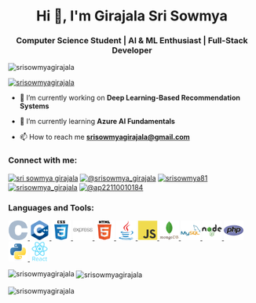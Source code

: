 <h1 align="center">Hi 👋, I'm Girajala Sri Sowmya</h1>
<h3 align="center">Computer Science Student | AI & ML Enthusiast | Full-Stack Developer</h3>

<p align="left"> <img src="https://komarev.com/ghpvc/?username=srisowmyagirajala&label=Profile%20views&color=0e75b6&style=flat" alt="srisowmyagirajala" /> </p>

<p align="left"> <a href="https://github.com/ryo-ma/github-profile-trophy"><img src="https://github-profile-trophy.vercel.app/?username=srisowmyagirajala" alt="srisowmyagirajala" /></a> </p>

- 🔭 I’m currently working on **Deep Learning-Based Recommendation Systems**

- 🌱 I’m currently learning **Azure AI Fundamentals**

- 📫 How to reach me **srisowmyagirajala@gmail.com**

<h3 align="left">Connect with me:</h3>
<p align="left">
<a href="https://linkedin.com/in/sri sowmya girajala" target="blank"><img align="center" src="https://raw.githubusercontent.com/rahuldkjain/github-profile-readme-generator/master/src/images/icons/Social/linked-in-alt.svg" alt="sri sowmya girajala" height="30" width="40" /></a>
<a href="https://medium.com/@srisowmya_girajala" target="blank"><img align="center" src="https://raw.githubusercontent.com/rahuldkjain/github-profile-readme-generator/master/src/images/icons/Social/medium.svg" alt="@srisowmya_girajala" height="30" width="40" /></a>
<a href="https://www.codechef.com/users/srisowmya81" target="blank"><img align="center" src="https://cdn.jsdelivr.net/npm/simple-icons@3.1.0/icons/codechef.svg" alt="srisowmya81" height="30" width="40" /></a>
<a href="https://www.leetcode.com/srisowmya_girajala" target="blank"><img align="center" src="https://raw.githubusercontent.com/rahuldkjain/github-profile-readme-generator/master/src/images/icons/Social/leet-code.svg" alt="srisowmya_girajala" height="30" width="40" /></a>
<a href="https://www.hackerearth.com/@ap22110010184" target="blank"><img align="center" src="https://raw.githubusercontent.com/rahuldkjain/github-profile-readme-generator/master/src/images/icons/Social/hackerearth.svg" alt="@ap22110010184" height="30" width="40" /></a>
</p>

<h3 align="left">Languages and Tools:</h3>
<p align="left"> <a href="https://www.cprogramming.com/" target="_blank" rel="noreferrer"> <img src="https://raw.githubusercontent.com/devicons/devicon/master/icons/c/c-original.svg" alt="c" width="40" height="40"/> </a> <a href="https://www.w3schools.com/cpp/" target="_blank" rel="noreferrer"> <img src="https://raw.githubusercontent.com/devicons/devicon/master/icons/cplusplus/cplusplus-original.svg" alt="cplusplus" width="40" height="40"/> </a> <a href="https://www.w3schools.com/css/" target="_blank" rel="noreferrer"> <img src="https://raw.githubusercontent.com/devicons/devicon/master/icons/css3/css3-original-wordmark.svg" alt="css3" width="40" height="40"/> </a> <a href="https://expressjs.com" target="_blank" rel="noreferrer"> <img src="https://raw.githubusercontent.com/devicons/devicon/master/icons/express/express-original-wordmark.svg" alt="express" width="40" height="40"/> </a> <a href="https://www.w3.org/html/" target="_blank" rel="noreferrer"> <img src="https://raw.githubusercontent.com/devicons/devicon/master/icons/html5/html5-original-wordmark.svg" alt="html5" width="40" height="40"/> </a> <a href="https://www.java.com" target="_blank" rel="noreferrer"> <img src="https://raw.githubusercontent.com/devicons/devicon/master/icons/java/java-original.svg" alt="java" width="40" height="40"/> </a> <a href="https://developer.mozilla.org/en-US/docs/Web/JavaScript" target="_blank" rel="noreferrer"> <img src="https://raw.githubusercontent.com/devicons/devicon/master/icons/javascript/javascript-original.svg" alt="javascript" width="40" height="40"/> </a> <a href="https://www.mongodb.com/" target="_blank" rel="noreferrer"> <img src="https://raw.githubusercontent.com/devicons/devicon/master/icons/mongodb/mongodb-original-wordmark.svg" alt="mongodb" width="40" height="40"/> </a> <a href="https://www.mysql.com/" target="_blank" rel="noreferrer"> <img src="https://raw.githubusercontent.com/devicons/devicon/master/icons/mysql/mysql-original-wordmark.svg" alt="mysql" width="40" height="40"/> </a> <a href="https://nodejs.org" target="_blank" rel="noreferrer"> <img src="https://raw.githubusercontent.com/devicons/devicon/master/icons/nodejs/nodejs-original-wordmark.svg" alt="nodejs" width="40" height="40"/> </a> <a href="https://www.php.net" target="_blank" rel="noreferrer"> <img src="https://raw.githubusercontent.com/devicons/devicon/master/icons/php/php-original.svg" alt="php" width="40" height="40"/> </a> <a href="https://www.python.org" target="_blank" rel="noreferrer"> <img src="https://raw.githubusercontent.com/devicons/devicon/master/icons/python/python-original.svg" alt="python" width="40" height="40"/> </a> <a href="https://reactjs.org/" target="_blank" rel="noreferrer"> <img src="https://raw.githubusercontent.com/devicons/devicon/master/icons/react/react-original-wordmark.svg" alt="react" width="40" height="40"/> </a> </p>

<p><img align="left" src="https://github-readme-stats.vercel.app/api/top-langs?username=srisowmyagirajala&show_icons=true&locale=en&layout=compact" alt="srisowmyagirajala" /></p>

<p>&nbsp;<img align="center" src="https://github-readme-stats.vercel.app/api?username=srisowmyagirajala&show_icons=true&locale=en" alt="srisowmyagirajala" /></p>

<p><img align="center" src="https://github-readme-streak-stats.herokuapp.com/?user=srisowmyagirajala&" alt="srisowmyagirajala" /></p>
